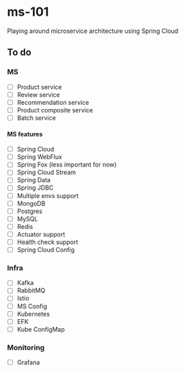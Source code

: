 # ms-101
Playing around microservice architecture using Spring Cloud

## To do

### MS

- [ ] Product service
- [ ] Review service
- [ ] Recommendation service
- [ ] Product composite service
- [ ] Batch service

#### MS features

- [ ] Spring Cloud
- [ ] Spring WebFlux
- [ ] Spring Fox (less important for now)
- [ ] Spring Cloud Stream
- [ ] Spring Data
- [ ] Spring JDBC
- [ ] Multiple envs support
- [ ] MongoDB
- [ ] Postgres
- [ ] MySQL
- [ ] Redis
- [ ] Actuator support
- [ ] Health check support
- [ ] Spring Cloud Config

### Infra

- [ ] Kafka
- [ ] RabbitMQ
- [ ] Istio
- [ ] MS Config
- [ ] Kubernetes
- [ ] EFK
- [ ] Kube ConfigMap

### Monitoring

- [ ] Grafana
